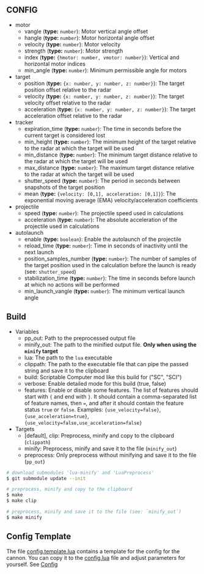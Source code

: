 
## CONFIG

- motor
	- vangle (**type:** `number`): Motor vertical angle offset
	- hangle (**type:** `number`): Motor horizontal angle offset
	- velocity (**type:** `number`): Motor velocity
	- strength (**type:** `number`): Motor strength
	- index (**type:** `{hmotor: number, vmotor: number}`): Vertical and horizontal motor indices
	- min_angle (**type:** `number`): Minimum permissible angle for motors
- target
	- position (**type:** `{x: number, y: number, z: number}`): The target position offset relative to the radar
	- velocity (**type:** `{x: number, y: number, z: number}`): The target velocity offset relative to the radar
	- acceleration (**type:** `{x: number, y: number, z: number}`): The target acceleration offset relative to the radar
- tracker
	- expiration_time (**type:** `number`): The time in seconds before the current target is considered lost
	- min_height (**type:** `number`): The minimum height of the target relative to the radar at which the target will be used
	- min_distance (**type:** `number`): The minimum target distance relative to the radar at which the target will be used
	- max_distance (**type:** `number`): The maximum target distance relative to the radar at which the target will be used
	- shutter_speed (**type:** `number`): The period in seconds between snapshots of the target position
	- mean (**type:** `{velocity: [0,1], acceleration: [0,1]}`): The exponential moving average (EMA) velocity/acceleration coefficients
- projectile
	- speed (**type:** `number`): The projectile speed used in calculations
	- acceleration (**type:** `number`): The absolute acceleration of the projectile used in calculations
- autolaunch
	- enable (**type:** `boolean`): Enable the autolaunch of the projectile
	- reload_time (**type:** `number`): Time in seconds of inactivity until the next launch
	- position_samples_number (**type:** `number`): The number of samples of the target position used in the calculation before the launch is ready (see: `shutter_speed`)
	- stabilization_time (**type:** `number`): The time in seconds before launch at which no actions will be performed
	- min_launch_vangle (**type:** `number`): The minimum vertical launch angle

## Build

- Variables
	- pp_out: Path to the preprocessed output file
	- minify_out: The path to the minified output file. **Only when using the `minify` target**
	- lua: The path to the `lua` executable
	- clippath: The path to the executable file that can pipe the passed string and save it to the clipboard
	- build: Scriptable Computer mod like this build for ("SC", "SCI")
	- verbose: Enable detailed mode for this build (true, false)
	- features: Enable or disable some features. The list of features should start with `{` and end with `}`. It should contain a comma-separated list of feature names, then `=`, and after it should contain the feature status `true` or `false`. Examples: `{use_velocity=false}`, `{use_acceleration=true}`, `{use_velocity=false,use_acceleration=false}`
- Targets
	- [default], clip: Preprocess, minify and copy to the clipboard (`clippath`)
	- minify: Preprocess, minify and save it to the file (`minify_out`)
	- preprocess: Only preprocess without minifying and save it to the file (`pp_out`)

```bash
# download submodules 'lua-minify' and 'LuaPreprocess'
$ git submodule update --init

# preprocess, minify and copy to the clipboard
$ make
$ make clip

# preprocess, minify and save it to the file (see: `minify_out`)
$ make minify
```

## Config Template

The file [config.template.lua](config.template.lua) contains a template for the config for the cannon. You can copy it to the [config.lua](config.lua) file and adjust parameters for yourself. See [Config](#config)
